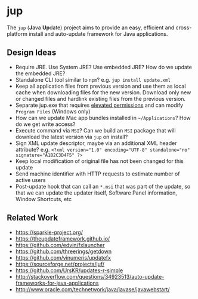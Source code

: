 # jup
The `jup` (**J**ava **Up**date) project aims to provide an easy, efficient and cross-platform install and auto-update framework for Java applications.


## Design Ideas
* Require JRE. Use System JRE? Use embedded JRE? How do we update the embedded JRE?
* Standalone CLI tool similar to `npm`? e.g. `jup install update.xml`
* Keep all application files from previous version and use them as local cache when downloading files for the new version. Download only new or changed files and hardlink existing files from the previous version.
* Separate jup.exe that requires [elevated permissions](http://stackoverflow.com/questions/2818179/how-to-force-my-net-app-to-run-as-administrator-on-windows-7) and can modify `Program Files` (Windows only)
* How can we update Mac app bundles installed in `~/Applications`? How do we get write access?
* Execute command via `MSI`? Can we build an `MSI` package that will download the latest version via `jup` on install?
* Sign XML update descriptor, maybe via an additional XML header attribute? e.g. `<?xml version="1.0" encoding="UTF-8" standalone="no" signature="A1B2C3D4F5" ?>`
* Keep local modification of original file has not been changed for this update
* Send machine identifier with HTTP requests to estimate number of active users
* Post-update hook that can call an `*.msi` that was part of the update, so that we can update the updater itself, Software Panel information, Window Shortcuts, etc


## Related Work
* https://sparkle-project.org/
* https://theupdateframework.github.io/
* https://github.com/edvin/fxlauncher
* https://github.com/threerings/getdown
* https://github.com/vinumeris/updatefx
* https://sourceforge.net/projects/juf/
* https://github.com/UrsKR/updates-r-simple
* http://stackoverflow.com/questions/34923513/auto-update-frameworks-for-java-applications
* http://www.oracle.com/technetwork/java/javase/javawebstart/
